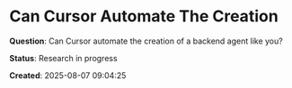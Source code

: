 # Can Cursor Automate The Creation

**Question**: Can Cursor automate the creation of a backend agent like you?

**Status**: Research in progress

**Created**: 2025-08-07 09:04:25
